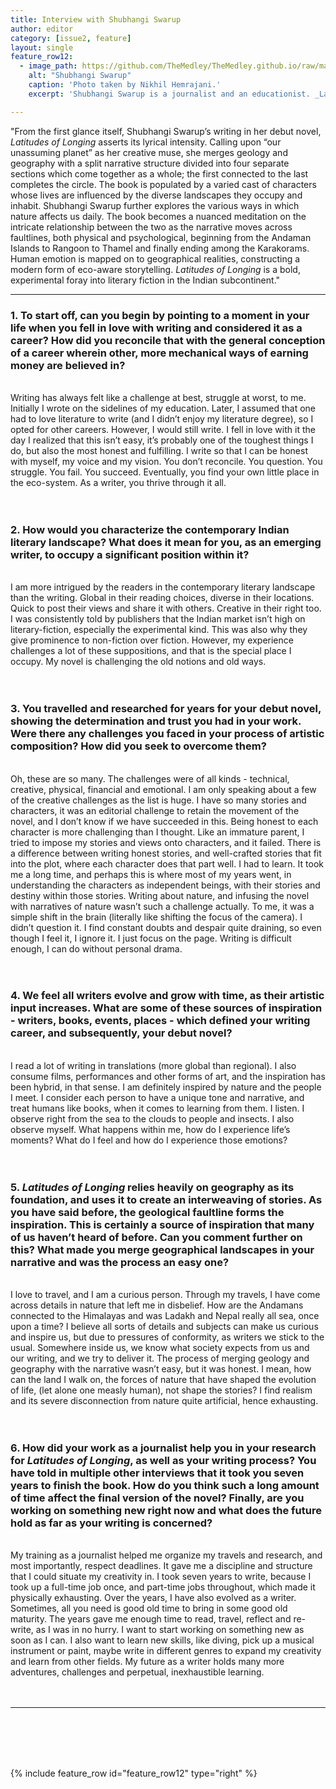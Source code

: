 ```yaml
---
title: Interview with Shubhangi Swarup
author: editor
category: [issue2, feature]
layout: single
feature_row12:
  - image_path: https://github.com/TheMedley/TheMedley.github.io/raw/master/assets/img/ShubhangiSwarup.jpg
    alt: "Shubhangi Swarup"
    caption: 'Photo taken by Nikhil Hemrajani.'
    excerpt: 'Shubhangi Swarup is a journalist and an educationist. _Latitudes of Longing_, her debut novel, was on bestseller lists soon after its Indian release. It won the Tata LitLive prize for debut fiction, and was shortlisted for the JCB Prize for Literature. She was awarded the Charles Pick Fellowship for Creative Writing at the University of East Anglia, and has also won awards for gender sensitivity as a journalist.'

---
```


"From the first glance itself, Shubhangi Swarup’s writing in her debut novel, _Latitudes of Longing_ asserts its lyrical intensity. Calling upon “our unassuming planet” as her creative muse, she merges geology and geography with a split narrative structure divided into four separate sections which come together as a whole; the first connected to the last completes the circle. The book is populated by a varied cast of characters whose lives are influenced by the diverse landscapes they occupy and inhabit. Shubhangi Swarup further explores the various ways in which nature affects us daily. The book becomes a nuanced meditation on the intricate relationship between the two as the narrative moves across faultlines, both physical and psychological, beginning from the Andaman Islands to Rangoon to Thamel and finally ending among the Karakorams. Human emotion is mapped on to geographical realities, constructing a modern form of eco-aware storytelling. _Latitudes of Longing_ is a bold, experimental foray into literary fiction in the Indian subcontinent."
 

<hr>


### 1.	To start off, can you begin by pointing to a moment in your life when you fell in love with writing and considered it as a career? How did you reconcile that with the general conception of a career wherein other, more mechanical ways of earning money are believed in?
<br>
Writing has always felt like a challenge at best, struggle at worst, to me. Initially I wrote on the sidelines of my education. Later, I assumed that one had to love literature to write (and I didn’t enjoy my literature degree), so I opted for other careers. However, I would still write. I fell in love with it the day I realized that this isn’t easy, it’s probably one of the toughest things I do, but also the most honest and fulfilling. I write so that I can be honest with myself, my voice and my vision.
You don’t reconcile. You question. You struggle. You fail. You succeed. Eventually, you find your own little place in the eco-system. As a writer, you thrive through it all.
<br><br><br> 

### 2.	How would you characterize the contemporary Indian literary landscape? What does it mean for you, as an emerging writer, to occupy a significant position within it?
<br>
I am more intrigued by the readers in the contemporary literary landscape than the writing. Global in their reading choices, diverse in their locations. Quick to post their views and share it with others. Creative in their right too. I was consistently told by publishers that the Indian market isn’t high on literary-fiction, especially the experimental kind. This was also why they give prominence to non-fiction over fiction. However, my experience challenges a lot of these suppositions, and that is the special place I occupy. My novel is challenging the old notions and old ways.
<br><br><br> 

### 3.	You travelled and researched for years for your debut novel, showing the determination and trust you had in your work. Were there any challenges you faced in your process of artistic composition? How did you seek to overcome them?
<br>
Oh, these are so many. The challenges were of all kinds - technical, creative, physical, financial and emotional. I am only speaking about a few of the creative challenges as the list is huge. I have so many stories and characters, it was an editorial challenge to retain the movement of the novel, and I don’t know if we have succeeded in this.
Being honest to each character is more challenging than I thought. Like an immature parent, I tried to impose my stories and views onto characters, and it failed. There is a difference between writing honest stories, and well-crafted stories that fit into the plot, where each character does that part well. I had to learn. It took me a long time, and perhaps this is where most of my years went, in understanding the characters as independent beings, with their stories and destiny within those stories.
Writing about nature, and infusing the novel with narratives of nature wasn’t such a challenge actually. To me, it was a simple shift in the brain (literally like shifting the focus of the camera). I didn’t question it. I find constant doubts and despair quite draining, so even though I feel it, I ignore it. I just focus on the page. Writing is difficult enough, I can do without personal drama.
<br><br><br>

### 4.	We feel all writers evolve and grow with time, as their artistic input increases. What are some of these sources of inspiration - writers, books, events, places - which defined your writing career, and subsequently, your debut novel?
<br>
I read a lot of writing in translations (more global than regional). I also consume films, performances and other forms of art, and the inspiration has been hybrid, in that sense. I am definitely inspired by nature and the people I meet. I consider each person to have a unique tone and narrative, and treat humans like books, when it comes to learning from them. I listen. I observe right from the sea to the clouds to people and insects. I also observe myself. What happens within me, how do I experience life’s moments? What do I feel and how do I experience those emotions?
<br><br><br> 

### 5.	_Latitudes of Longing_ relies heavily on geography as its foundation, and uses it to create an interweaving of stories. As you have said before, the geological faultline forms the inspiration. This is certainly a source of inspiration that many of us haven’t heard of before. Can you comment further on this? What made you merge geographical landscapes in your narrative and was the process an easy one?
<br>
I love to travel, and I am a curious person. Through my travels, I have come across details in nature that left me in disbelief. How are the Andamans connected to the Himalayas and was Ladakh and Nepal really all sea, once upon a time? I believe all sorts of details and subjects can make us curious and inspire us, but due to pressures of conformity, as writers we stick to the usual. Somewhere inside us, we know what society expects from us and our writing, and we try to deliver it. The process of merging geology and geography with the narrative wasn’t easy, but it was honest. I mean, how can the land I walk on, the forces of nature that have shaped the evolution of life, (let alone one measly human), not shape the stories? I find realism and its severe disconnection from nature quite artificial, hence exhausting.
<br><br><br> 

### 6.	How did your work as a journalist help you in your research for _Latitudes of Longing_, as well as your writing process? You have told in multiple other interviews that it took you seven years to finish the book. How do you think such a long amount of time affect the final version of the novel? Finally, are you working on something new right now and what does the future hold as far as your writing is concerned?
<br>
My training as a journalist helped me organize my travels and research, and most importantly, respect deadlines. It gave me a discipline and structure that I could situate my creativity in.
I took seven years to write, because I took up a full-time job once, and part-time jobs throughout, which made it physically exhausting. Over the years, I have also evolved as a writer. Sometimes, all you need is good old time to bring in some good old maturity. The years gave me enough time to read, travel, reflect and re-write, as I was in no hurry.
I want to start working on something new as soon as I can. I also want to learn new skills, like diving, pick up a musical instrument or paint, maybe write in different genres to expand my creativity and learn from other fields. My future as a writer holds many more adventures, challenges and perpetual, inexhaustible learning.
<br><br><br>

<hr><br><br><br><br>

{% include feature_row id="feature_row12" type="right" %}


